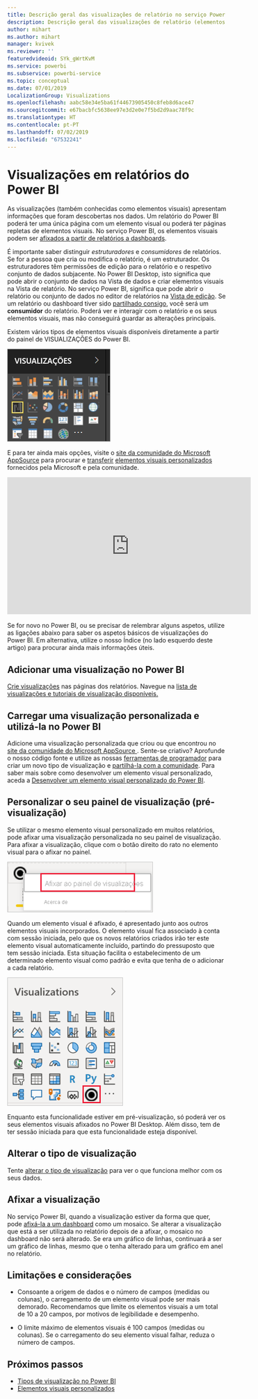 ```yaml
---
title: Descrição geral das visualizações de relatório no serviço Power BI e no Desktop
description: Descrição geral das visualizações de relatório (elementos visuais) no Microsoft Power BI.
author: mihart
ms.author: mihart
manager: kvivek
ms.reviewer: ''
featuredvideoid: SYk_gWrtKvM
ms.service: powerbi
ms.subservice: powerbi-service
ms.topic: conceptual
ms.date: 07/01/2019
LocalizationGroup: Visualizations
ms.openlocfilehash: aabc58e34e5ba61f44673905450c8feb8d6ace47
ms.sourcegitcommit: e67bacbfc5638ee97e3d2e0e7f5bd2d9aac78f9c
ms.translationtype: HT
ms.contentlocale: pt-PT
ms.lasthandoff: 07/02/2019
ms.locfileid: "67532241"
---
```

# <a name="visualizations-in-power-bi-reports"></a>Visualizações em relatórios do Power BI

As visualizações (também conhecidas como elementos visuais) apresentam informações que foram descobertas nos dados. Um relatório do Power BI poderá ter uma única página com um elemento visual ou poderá ter páginas repletas de elementos visuais. No serviço Power BI, os elementos visuais podem ser [afixados a partir de relatórios a dashboards](../service-dashboard-pin-tile-from-report.md).

É importante saber distinguir *estruturadores* e *consumidores* de relatórios.  Se for a pessoa que cria ou modifica o relatório, é um estruturador.  Os estruturadores têm permissões de edição para o relatório e o respetivo conjunto de dados subjacente. No Power BI Desktop, isto significa que pode abrir o conjunto de dados na Vista de dados e criar elementos visuais na Vista de relatório. No serviço Power BI, significa que pode abrir o relatório ou conjunto de dados no editor de relatórios na [Vista de edição](../consumer/end-user-reading-view.md). Se um relatório ou dashboard tiver sido [partilhado consigo](../consumer/end-user-shared-with-me.md), você será um **consumidor** do relatório. Poderá ver e interagir com o relatório e os seus elementos visuais, mas não conseguirá guardar as alterações principais.

Existem vários tipos de elementos visuais disponíveis diretamente a partir do painel de VISUALIZAÇÕES do Power BI.

![](media/power-bi-report-visualizations/power-bi-templates.png)

E para ter ainda mais opções, visite o [site da comunidade do Microsoft AppSource](https://appsource.microsoft.com) para procurar e [transferir](https://appsource.microsoft.com/marketplace/apps?page=1&product=power-bi-visuals) [elementos visuais personalizados](../developer/custom-visual-develop-tutorial.md) fornecidos pela Microsoft e pela comunidade.

<iframe width="560" height="315" src="https://www.youtube.com/embed/SYk_gWrtKvM?list=PL1N57mwBHtN0JFoKSR0n-tBkUJHeMP2cP" frameborder="0" allowfullscreen></iframe>


Se for novo no Power BI, ou se precisar de relembrar alguns aspetos, utilize as ligações abaixo para saber os aspetos básicos de visualizações do Power BI.  Em alternativa, utilize o nosso Índice (no lado esquerdo deste artigo) para procurar ainda mais informações úteis.

## <a name="add-a-visualization-in-power-bi"></a>Adicionar uma visualização no Power BI

[Crie visualizações](power-bi-report-add-visualizations-i.md) nas páginas dos relatórios. Navegue na [lista de visualizações e tutoriais de visualização disponíveis.](power-bi-visualization-types-for-reports-and-q-and-a.md) 

## <a name="upload-a-custom-visualization-and-use-it-in-power-bi"></a>Carregar uma visualização personalizada e utilizá-la no Power BI

Adicione uma visualização personalizada que criou ou que encontrou no [site da comunidade do Microsoft AppSource ](https://appsource.microsoft.com/marketplace/apps?product=power-bi-visuals). Sente-se criativo? Aprofunde o nosso código fonte e utilize as nossas [ferramentas de programador](../developer/custom-visual-develop-tutorial.md) para criar um novo tipo de visualização e [partilhá-la com a comunidade](../developer/office-store.md). Para saber mais sobre como desenvolver um elemento visual personalizado, aceda a [Desenvolver um elemento visual personalizado do Power BI](../developer/custom-visual-develop-tutorial.md).

## <a name="personalize-your-visualization-pane-preview"></a>Personalizar o seu painel de visualização (pré-visualização)

Se utilizar o mesmo elemento visual personalizado em muitos relatórios, pode afixar uma visualização personalizada no seu painel de visualização. Para afixar a visualização, clique com o botão direito do rato no elemento visual para o afixar no painel.

![Afixar no painel de visualização](media/power-bi-report-visualizations/power-bi-pin-custom-visual-option.png)

Quando um elemento visual é afixado, é apresentado junto aos outros elementos visuais incorporados. O elemento visual fica associado à conta com sessão iniciada, pelo que os novos relatórios criados irão ter este elemento visual automaticamente incluído, partindo do pressuposto que tem sessão iniciada. Esta situação facilita o estabelecimento de um determinado elemento visual como padrão e evita que tenha de o adicionar a cada relatório.

![Painel de visualização personalizado](media/power-bi-report-visualizations/power-bi-personalized-visualization-pane.png)

Enquanto esta funcionalidade estiver em pré-visualização, só poderá ver os seus elementos visuais afixados no Power BI Desktop. Além disso, tem de ter sessão iniciada para que esta funcionalidade esteja disponível.

## <a name="change-the-visualization-type"></a>Alterar o tipo de visualização

Tente [alterar o tipo de visualização](power-bi-report-change-visualization-type.md) para ver o que funciona melhor com os seus dados.

## <a name="pin-the-visualization"></a>Afixar a visualização

No serviço Power BI, quando a visualização estiver da forma que quer, pode [afixá-la a um dashboard](../service-dashboard-pin-tile-from-report.md) como um mosaico. Se alterar a visualização que está a ser utilizada no relatório depois de a afixar, o mosaico no dashboard não será alterado. Se era um gráfico de linhas, continuará a ser um gráfico de linhas, mesmo que o tenha alterado para um gráfico em anel no relatório.

## <a name="limitations-and-considerations"></a>Limitações e considerações
- Consoante a origem de dados e o número de campos (medidas ou colunas), o carregamento de um elemento visual pode ser mais demorado.  Recomendamos que limite os elementos visuais a um total de 10 a 20 campos, por motivos de legibilidade e desempenho. 

- O limite máximo de elementos visuais é 100 campos (medidas ou colunas). Se o carregamento do seu elemento visual falhar, reduza o número de campos.   

## <a name="next-steps"></a>Próximos passos

* [Tipos de visualização no Power BI](power-bi-visualization-types-for-reports-and-q-and-a.md)
* [Elementos visuais personalizados](../power-bi-custom-visuals.md)
